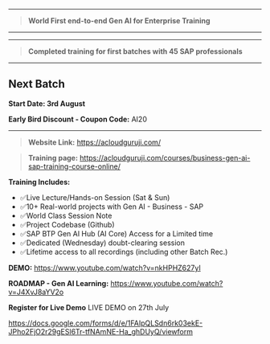-------------------------------------------------------------------
> **World First end-to-end Gen AI for Enterprise Training**

-------------------------------------------------------------------

-------------------------------------------------------------------
> **Completed training for first batches with 45 SAP professionals**

-------------------------------------------------------------------
## **Next Batch**

**Start Date: 3rd August**

**Early Bird Discount - Coupon Code:**
AI20

-------------------------------------------------------------------
> **Website Link:**
https://acloudguruji.com/

> **Training page:**
https://acloudguruji.com/courses/business-gen-ai-sap-training-course-online/


**Training Includes:**
- ✅Live Lecture/Hands-on Session (Sat & Sun)
- ✅10+ Real-world projects with Gen AI - Business - SAP
- ✅World Class Session Note
- ✅Project Codebase (Github)
- ✅SAP BTP Gen AI Hub (AI Core) Access for a Limited time
- ✅Dedicated (Wednesday) doubt-clearing session
- ✅Lifetime access to all recordings (including other Batch Rec.)


**DEMO:**
https://www.youtube.com/watch?v=nkHPHZ627yI


**ROADMAP - Gen AI Learning:**
https://www.youtube.com/watch?v=J4XvJ8aYV2o


**Register for Live Demo**
LIVE DEMO on 27th July

https://docs.google.com/forms/d/e/1FAIpQLSdn6rk03ekE-JPho2FjO2r29gESl6Tr-tfNAmNE-Ha_ghDUyQ/viewform 

